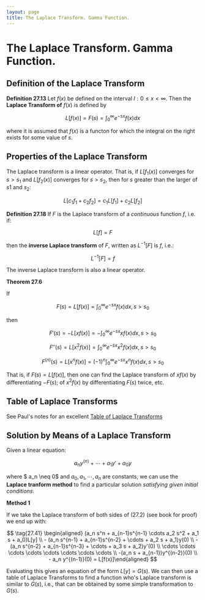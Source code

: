 ```yaml
---
layout: page
title: The Laplace Transform. Gamma Function.
---
```


# The Laplace Transform. Gamma Function.

## Definition of the Laplace Transform

**Definition 27.13** Let $f(x)$ be defined on the interval $I: 0 \leq x \lt \infty$. Then the **Laplace Transform of** $f(x)$ is defined by

$$ \tag{27.14} L[f(x)] = F(s) = \int_0^{\infty} e^{-sx}f(x)dx $$

where it is assumed that $f(x)$ is a functon for which the integral on the right exists for some value of $s$.

## Properties of the Laplace Transform

The Laplace transform is a linear operator. That is, if $L[f_1 (x)]$ converges for $s > s_1$ and $L[f_2 (x)]$ converges for $s > s_2$, then for $s$ greater than the larger of $s1$ and $s_2$:

$$ \tag{27.17} L[c_1 f_1 + c_2 f_2] = c_1 L[f_1] + c_2 L[f_2] $$

**Definition 27.18** If $F$ is the Laplace transform of a *continuous* function $f$, i.e. if:

$$ L[f] = F $$

then the **inverse Laplace transform** of $F$, written as $L^{-1}[F]$ is $f$, i.e.:

$$ L^{-1}[F] = f $$

The inverse Laplace transform is also a linear operator.

**Theorem 27.6**

If

$$ \tag{27.61} F(s) = L[f(x)] = \int_0^{\infty} e^{-sx}f(x)dx, s > s_0 $$

then

$$ \tag{27.62} F'(s) = -L[xf(x)] = - \int_0^{\infty} e^{-sx}xf(x)dx, s > s_0 $$

$$  F''(s) = L[x^2 f(x)] = \int_0^{\infty} e^{-sx}x^2 f(x)dx, s > s_0 $$

$$ F^{(n)}(s) = L[x^n f(x)] = (-1)^n \int_0^{\infty} e^{-sx}x^n f(x)dx, s > s_0 $$


That is, if $F(s) = L[f(x)]$, then one can find the Laplace transform of $xf(x)$ by differentiating $-F(s);$ of $x^2 f(x)$ by differentiating $F(s)$ twice, etc.


## Table of Laplace Transforms

See Paul's notes for an excellent [Table of Laplace Transforms](https://tutorial.math.lamar.edu/classes/de/laplace_table.aspx)


## Solution by Means of a Laplace Transform

Given a linear equation:

$$ \tag{27.2} a_n y^{(n)} + \cdots + a_1 y' + a_0y $$

where $ a_n \neq 0$ and $a_0, a_1, \cdots, a_n$ are constants, we can use the **Laplace tranform method** to find a particular solution *satisfying given initial conditions*.


**Method 1**

If we take the Laplace transform of both sides of $(27.2)$ (see book for proof) we end up with:

$$ \tag{27.41} \begin{aligned} (a_n s^n + a_{n-1}s^{n-1} \cdots a_2 s^2 + a_1 s + a_0)L[y] \\ - (a_n s^{n-1} + a_{n-1}s^{n-2} + \cdots + a_2 s + a_1)y(0) \\ - (a_n s^{n-2} + a_{n-1}s^{n-3} + \cdots + a_3 s + a_2)y'(0) \\ \cdots \cdots \cdots \cdots \cdots \cdots \cdots \cdots \\ -(a_n s + a_{n-1})y^{(n-2)}(0) \\ - a_n y^{(n-1)}(0)  = L[f(x)]\end{aligned} $$

Evaluating this gives an equation of the form $L[y] = G(s)$. We can then use a table of Laplace Transforms to find a function who's Laplace transform is similar to $G(s)$, i.e., that can be obtained by some simple transformation to $G(s)$.



